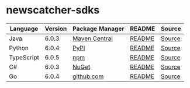 # newscatcher-sdks

|Language|Version|Package Manager|README|Source|
|-|-|-|-|-|
|Java|6.0.3|[Maven Central](https://central.sonatype.com/artifact/com.konfigthis.newscatcherapi/newscatcherapi-java-sdk/6.0.3)|[README](https://github.com/konfig-dev/newscatcher-sdks/tree/HEAD/java#readme)|[Source](https://github.com/konfig-dev/newscatcher-sdks/tree/HEAD/java)|
|Python|6.0.4|[PyPI](https://pypi.org/project/newscatcherapi-python-sdk/6.0.4)|[README](https://github.com/konfig-dev/newscatcher-sdks/tree/HEAD/python#readme)|[Source](https://github.com/konfig-dev/newscatcher-sdks/tree/HEAD/python)|
|TypeScript|6.0.5|[npm](https://www.npmjs.com/package/newscatcherapi-typescript-sdk/v/6.0.5)|[README](https://github.com/konfig-dev/newscatcher-sdks/tree/HEAD/typescript#readme)|[Source](https://github.com/konfig-dev/newscatcher-sdks/tree/HEAD/typescript)|
|C#|6.0.3|[NuGet](https://nuget.org/packages/Newscatcherapi.Net/6.0.3)|[README](https://github.com/konfig-dev/newscatcher-sdks/tree/HEAD/csharp#readme)|[Source](https://github.com/konfig-dev/newscatcher-sdks/tree/HEAD/csharp)|
|Go|6.0.4|[github.com](https://github.com/konfig-dev/newscatcher-go-sdk)|[README](https://github.com/konfig-dev/newscatcher-go-sdk/tree/HEAD/go/v6#readme)|[Source](https://github.com/konfig-dev/newscatcher-go-sdk/tree/HEAD/go/v6)|